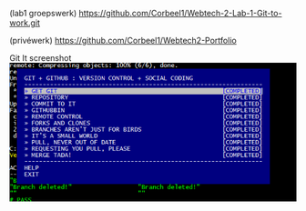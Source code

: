 (lab1 groepswerk)
https://github.com/Corbeel1/Webtech-2-Lab-1-Git-to-work.git

(privéwerk)
https://github.com/Corbeel1/Webtech2-Portfolio

Git It screenshot
![alt tag](GitIt.PNG)
